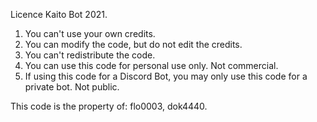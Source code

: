 Licence Kaito Bot 2021.

1. You can't use your own credits.
2. You can modify the code, but do not edit the credits.
3. You can't redistribute the code.
4. You can use this code for personal use only. Not commercial.
5. If using this code for a Discord Bot, you may only use this code for a private bot. Not public.

This code is the property of: flo0003, dok4440.